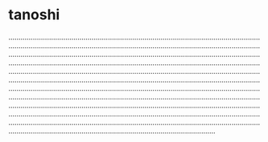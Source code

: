 # tanoshi
..........................................................................................................................................................................................................................................................................................................................................................................................................................................................................................................................................................................................................................................................................................................................................................................................................................................................................................................................................................................................................................................................................................................................................................................................................................................................................................................................................................................................................................................................................................................................